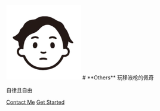 <img width="200px" src="_logo/logo.png">
# **Others**
玩移液枪的佩奇

自律且自由

[Contact Me](Contact.html)
[Get Started](README.md)


